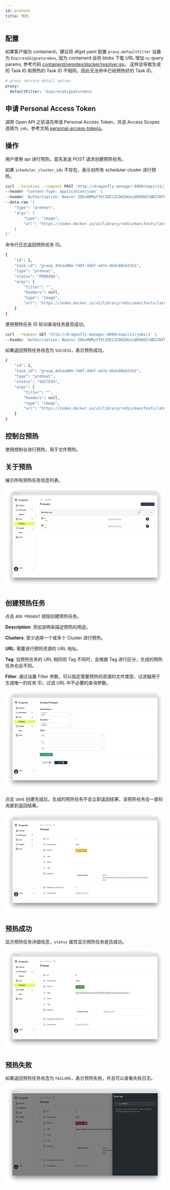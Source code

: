 ```yaml
---
id: preheat
title: 预热
---
```


## 配置

如果客户端为 containerd，建议将 dfget.yaml 配置 `proxy.defaultFilter` 设置为 `Expires&Signature&ns`,
因为 containerd 会将 blobs 下载 URL 增加 `ns` query params,
参考代码 [containerd/remotes/docker/resolver.go](https://github.com/containerd/containerd/blob/main/remotes/docker/resolver.go#L493)。
这样会导致生成的 Task ID 和预热的 Task ID 不相同，因此无法命中已经预热好的 Task ID。

```yaml
# proxy service detail option
proxy:
  defaultFilter: 'Expires&Signature&ns'
```

## 申请 Personal Access Token

调用 Open API 之前请先申请 Personal Access Token，并且 Access Scopes 选择为 `job`，参考文档 [personal-access-tokens](./personal-access-tokens.md)。

## 操作

用户使用 api 进行预热。首先发送 POST 请求创建预热任务。

如果 `scheduler_cluster_ids` 不存在，表示对所有 scheduler cluster 进行预热。

```bash
curl --location --request POST 'http://dragonfly-manager:8080/oapi/v1/jobs' \
--header 'Content-Type: application/json' \
--header 'Authorization: Bearer ZDkxMDMyYTEtZDE1ZC00ZmUxLWE0ODItNDI3NTk1ZGM2YWU0' \
--data-raw '{
    "type": "preheat",
    "args": {
        "type": "image",
        "url": "https://index.docker.io/v2/library/redis/manifests/latest"
    }
}'
```

命令行日志返回预热任务 ID。

```bash
{
    "id": 1,
    "task_id": "group_4d1ea00e-740f-4dbf-a47e-dbdc08eb33e1",
    "type": "preheat",
    "status": "PENDING",
    "args": {
        "filter": "",
        "headers": null,
        "type": "image",
        "url": "https://index.docker.io/v2/library/redis/manifests/latest"
    }
}
```

使用预热任务 ID 轮训查询任务是否成功。

```bash
curl --request GET 'http://dragonfly-manager:8080/oapi/v1/jobs/1' \
--header 'Authorization: Bearer ZDkxMDMyYTEtZDE1ZC00ZmUxLWE0ODItNDI3NTk1ZGM2YWU0'
```

如果返回预热任务状态为 `SUCCESS`，表示预热成功。

```bash
{
    "id": 1,
    "task_id": "group_4d1ea00e-740f-4dbf-a47e-dbdc08eb33e1",
    "type": "preheat",
    "status": "SUCCESS",
    "args": {
        "filter": "",
        "headers": null,
        "type": "image",
        "url": "https://index.docker.io/v2/library/redis/manifests/latest"
    }
}
```

## 控制台预热

使用控制台进行预热，用于文件预热。

## 关于预热

展示所有预热任务信息列表。

![preheats](../resource/preheat/preheats.png)

## 创建预热任务

点击 `ADD PREHEAT` 按钮创建预热任务。

**Description**: 添加说明来描述预热的用途。

**Clusters**: 至少选择一个或多个 Cluster 进行预热。

**URL**: 需要进行预热资源的 URL 地址。

**Tag**: 当预热任务的 URL 相同但 Tag 不同时，会根据 Tag 进行区分，生成的预热任务也会不同。

**Filter**: 通过设置 Filter 参数，可以指定需要预热的资源的文件类型，过滤器用于生成唯一的任务 ID，过滤 URL 中不必要的查询参数。

![create-preheat](../resource/preheat/create-preheat.png)

点击 `SAVE` 创建完成后，生成的预热任务不会立即返回结果，该预热任务会一直轮询直到返回结果。

![penging-preheat](../resource/preheat/penging-preheat.png)

## 预热成功

显示预热任务详细信息，`status` 属性显示预热任务是否成功。

![success-preheat](../resource/preheat/preheat-success.png)

## 预热失败

如果返回预热任务状态为 `FAILURE`，表示预热失败，并且可以查看失败日志。

![failure-preheat](../resource/preheat/preheat-failure.png)
